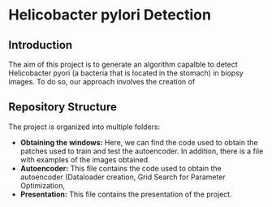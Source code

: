 # Helicobacter pylori Detection
## Introduction
The aim of this project is to generate an algorithm capalble to detect Helicobacter pyori (a bacteria that is located in the stomach) in biopsy images. To do so, our approach involves the creation of 

## Repository Structure

The project is organized into multiple folders:

- **Obtaining the windows:** Here, we can find the code used to obtain the patches used to train and test the autoencoder. In addition, there is a file with examples of the images obtained.
- **Autoencoder:** This file contains the code used to obtain the autoencoder (Dataloader creation, Grid Search for Parameter Optimization, 
- **Presentation:** This file contains the presentation of the project.
